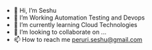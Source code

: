 - 👋 Hi, I’m Seshu
- 👀 I’m Working Automation Testing and Devops 
- 🌱 I’m currently learning Cloud Technologies 
- 💞️ I’m looking to collaborate on ...
- 📫 How to reach me peruri.seshu@gmail.com

<!---
pnagases/pnagases is a ✨ special ✨ repository because its `README.md` (this file) appears on your GitHub profile.
You can click the Preview link to take a look at your changes.
--->

